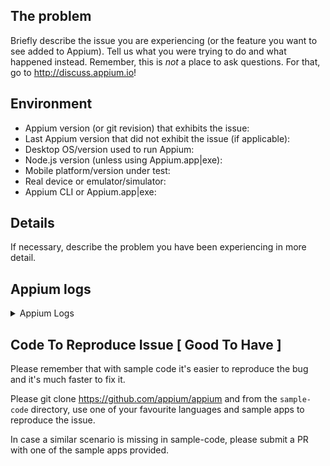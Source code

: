 ## The problem

Briefly describe the issue you are experiencing (or the feature you want to see added to Appium). Tell us what you were trying to do and what happened instead. Remember, this is _not_ a place to ask questions. For that, go to http://discuss.appium.io!

## Environment

* Appium version (or git revision) that exhibits the issue:
* Last Appium version that did not exhibit the issue (if applicable):
* Desktop OS/version used to run Appium:
* Node.js version (unless using Appium.app|exe):
* Mobile platform/version under test:
* Real device or emulator/simulator:
* Appium CLI or Appium.app|exe:

## Details

If necessary, describe the problem you have been experiencing in more detail.

## Appium logs
<details><summary>Appium Logs</summary>
<p>
  
  ```
  [ PASTE YOUR APPIUM LOGS HERE ]
  ```
  
</p>
</details>


## Code To Reproduce Issue [ Good To Have ]

Please remember that with sample code it's easier to reproduce the bug and it's much faster to fix it.

Please git clone https://github.com/appium/appium and from the `sample-code` directory, use one of your favourite languages and sample apps to reproduce the issue.

In case a similar scenario is missing in sample-code, please submit a PR with one of the sample apps provided.

